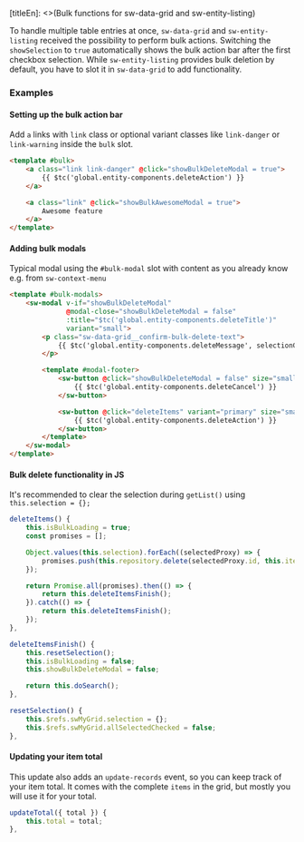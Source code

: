 [titleEn]: <>(Bulk functions for sw-data-grid and sw-entity-listing)

To handle multiple table entries at once, `sw-data-grid` and `sw-entity-listing` received the possibility to perform
bulk actions. Switching the `showSelection` to `true` automatically shows the bulk action bar after the first checkbox
selection. While `sw-entity-listing` provides bulk deletion by default, you have to slot it in `sw-data-grid` to add
functionality.

### Examples

#### Setting up the bulk action bar

Add `a` links with `link` class or optional variant classes like `link-danger` or `link-warning` inside the `bulk` slot.

```html
<template #bulk>
    <a class="link link-danger" @click="showBulkDeleteModal = true">
        {{ $tc('global.entity-components.deleteAction') }}
    </a>

    <a class="link" @click="showBulkAwesomeModal = true">
        Awesome feature
    </a>
</template>
```

#### Adding bulk modals

Typical modal using the `#bulk-modal` slot with content as you already know e.g. from `sw-context-menu`

```html
<template #bulk-modals>
    <sw-modal v-if="showBulkDeleteModal"
              @modal-close="showBulkDeleteModal = false"
              :title="$tc('global.entity-components.deleteTitle')"
              variant="small">
        <p class="sw-data-grid__confirm-bulk-delete-text">
            {{ $tc('global.entity-components.deleteMessage', selectionCount, { count: selectionCount }) }}
        </p>

        <template #modal-footer>
            <sw-button @click="showBulkDeleteModal = false" size="small">
                {{ $tc('global.entity-components.deleteCancel') }}
            </sw-button>

            <sw-button @click="deleteItems" variant="primary" size="small" :isLoading="isBulkLoading">
                {{ $tc('global.entity-components.deleteAction') }}
            </sw-button>
        </template>
    </sw-modal>
</template>
```

#### Bulk delete functionality in JS

It's recommended to clear the selection during `getList()` using `this.selection = {};`

```js
deleteItems() {
    this.isBulkLoading = true;
    const promises = [];

    Object.values(this.selection).forEach((selectedProxy) => {
        promises.push(this.repository.delete(selectedProxy.id, this.items.context));
    });

    return Promise.all(promises).then(() => {
        return this.deleteItemsFinish();
    }).catch(() => {
        return this.deleteItemsFinish();
    });
},

deleteItemsFinish() {
    this.resetSelection();
    this.isBulkLoading = false;
    this.showBulkDeleteModal = false;

    return this.doSearch();
},

resetSelection() {
    this.$refs.swMyGrid.selection = {};
    this.$refs.swMyGrid.allSelectedChecked = false;
},
```

#### Updating your item total

This update also adds an `update-records` event, so you can keep track of your item total. It comes with the complete
`items` in the grid, but mostly you will use it for your total.

```js
updateTotal({ total }) {
    this.total = total;
},
```
